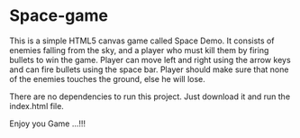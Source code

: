 # Space-game
This is a simple HTML5 canvas game called Space Demo. It consists of enemies falling from the sky, and a player who must kill them by firing bullets to win the game. Player can move left and right using the arrow keys and can fire bullets using the space bar. Player should make sure that none of the enemies touches the ground, else he will lose.

There are no dependencies to run this project. Just download it and run the index.html file.

Enjoy you Game ...!!!

